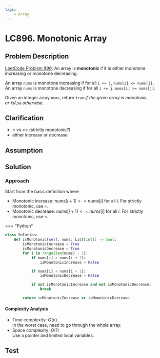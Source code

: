```yaml
---
tags:
    - Array
---
```


# LC896. Monotonic Array
## Problem Description
[LeetCode Problem 896](https://leetcode.com/problems/monotonic-array/): An array is **monotonic** if it is either monotone increasing or monotone decreasing.

An array `nums` is monotone increasing if for all `i <= j`, `nums[i] <= nums[j]`. An array `nums` is monotone decreasing if for all `i <= j`, `nums[i] >= nums[j]`.

Given an integer array `nums`, return `true` _if the given array is monotonic, or_ `false` _otherwise_.

## Clarification
- < vs <= (strictly monotonic?)
- either increase or decrease

## Assumption

## Solution
### Approach
Start from the basic definition where 

- Monotonic increase: $nums[i + 1] >= nums[i]$ for all $i$. For strictly monotonic, use `>`.
- Monotonic decrease: $nums[i + 1] <= nums[i]$ for all $i$. For strictly monotonic, use `<`.

=== "Python"
```python
class Solution:
    def isMonotonic(self, nums: List[int]) -> bool:
        isMonotonicIncrease = True
        isMonotonicDecrease = True
        for i in range(len(nums) - 1):
            if nums[i] > nums[i + 1]:
                isMonotonicIncrease = False

            if nums[i] < nums[i + 1]:
                isMonotonicDecrease = False

            if not isMonotonicIncrease and not isMonotonicDecrease:
                break

        return isMonotonicIncrease or isMonotonicDecrease
```

#### Complexity Analysis
* Time complexity: $O(n)$  
	In the worst case, need to go through the whole array.
* Space complexity: $O(1)$  
	Use a pointer and limited local variables.

## Test